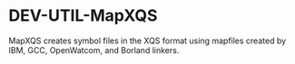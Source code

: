DEV-UTIL-MapXQS
===============

MapXQS creates symbol files in the XQS format using mapfiles created by IBM, GCC, OpenWatcom, and Borland linkers.
